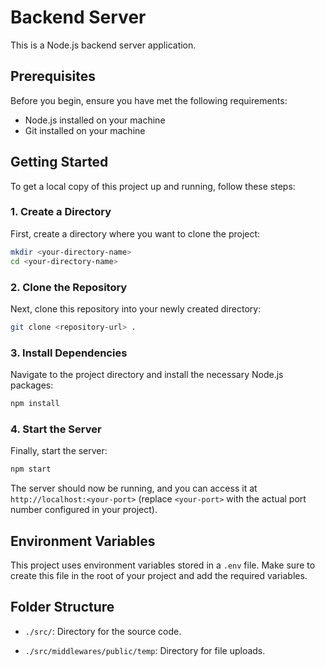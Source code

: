 # Backend Server

This is a Node.js backend server application.

## Prerequisites

Before you begin, ensure you have met the following requirements:
- Node.js installed on your machine
- Git installed on your machine

## Getting Started

To get a local copy of this project up and running, follow these steps:

### 1. Create a Directory

First, create a directory where you want to clone the project:

```bash
mkdir <your-directory-name>
cd <your-directory-name>
```

### 2. Clone the Repository

Next, clone this repository into your newly created directory:

```bash
git clone <repository-url> .
```

### 3. Install Dependencies

Navigate to the project directory and install the necessary Node.js packages:

```bash
npm install
```

### 4. Start the Server

Finally, start the server:

```bash
npm start
```

The server should now be running, and you can access it at `http://localhost:<your-port>` (replace `<your-port>` with the actual port number configured in your project).

## Environment Variables

This project uses environment variables stored in a `.env` file. Make sure to create this file in the root of your project and add the required variables.

## Folder Structure

- `./src/`: Directory for the source code.

- `./src/middlewares/public/temp`: Directory for file uploads.
